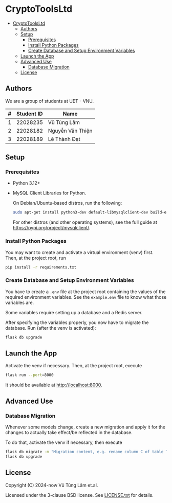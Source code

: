# CryptoToolsLtd

- [CryptoToolsLtd](#cryptotoolsltd)
  - [Authors](#authors)
  - [Setup](#setup)
    - [Prerequisites](#prerequisites)
    - [Install Python Packages](#install-python-packages)
    - [Create Database and Setup Environment Variables](#create-database-and-setup-environment-variables)
  - [Launch the App](#launch-the-app)
  - [Advanced Use](#advanced-use)
    - [Database Migration](#database-migration)
  - [License](#license)

## Authors

We are a group of students at UET - VNU.

| #   | Student ID | Name             |
| --- | ---------- | ---------------- |
| 1   | 22028235   | Vũ Tùng Lâm      |
| 2   | 22028182   | Nguyễn Văn Thiện |
| 3   | 22028189   | Lê Thành Đạt     |

## Setup

### Prerequisites

- Python 3.12+

- MySQL Client Libraries for Python.

    On Debian/Ubuntu-based distros, run the following:

    ```sh
    sudo apt-get install python3-dev default-libmysqlclient-dev build-essential pkg-config
    ```

    For other distros (and other operating systems), see the full guide at <https://pypi.org/project/mysqlclient/>.

### Install Python Packages

You may want to create and activate a virtual environment
(venv) first. Then, at the project root, run

```sh
pip install -r requirements.txt
```

### Create Database and Setup Environment Variables

You have to create a `.env` file at the project root
containing the values of the required environment
variables. See the `example.env` file to know what
those variables are.

Some variables require setting up a database and
a Redis server.

After specifying the variables properly, you now
have to migrate the database. Run (after the venv
is activated):

```sh
flask db upgrade
```

## Launch the App

Activate the venv if necessary. Then, at the project
root, execute

```sh
flask run --port=8000
```

It should be available at <http://localhost:8000>.

## Advanced Use

### Database Migration

Whenever some models change, create a new migration
and apply it for the changes to actually take
effect/be reflected in the database.

To do that, activate the venv if necessary, then
execute

```sh
flask db migrate -m "Migration content, e.g. rename column C of table T"
flask db upgrade
```

## License

Copyright (C) 2024-now Vũ Tùng Lâm et.al.

Licensed under the 3-clause BSD license. See
[LICENSE.txt](./LICENSE.txt) for details.
